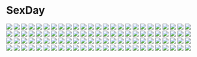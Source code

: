 # SexDay
![](https://konachan.com/image/cc4964ed7fb4d15102d259d1bf6cc953/Konachan.com%20-%2033607%20jpeg_artifacts%20tagme%20tagme_%28artist%29%20tengen_toppa_gurren_lagann%20yoko_littner.jpg)
![](https://konachan.com/jpeg/918bbb40e3400f167aaaaf3fb050ff19/Konachan.com%20-%20275305%20anthropomorphism%20bow%20bra%20breasts%20camera%20girls_frontline%20kuavera%20long_hair%20panties%20purple_hair%20red_eyes%20robot%20underwear%20wristwear.jpg)
![](https://konachan.com/jpeg/75bd06ad24b80536dc659a71bd9f4777/Konachan.com%20-%2059974%20sakai_yuuji%20shakugan_no_shana%20shana%20white%20yoshida_kazumi.jpg)
![](https://konachan.com/image/6992a09913831187f3de428db0b3c3ee/Konachan.com%20-%2052598%20hirasawa_yui%20k-on%21.jpg)
![](https://konachan.com/image/7b635e9486785491f43c9f8c0b9e76e2/Konachan.com%20-%2046208%20bra%20panties%20see_through%20thighhighs%20tinkle%20underwear.jpg)
![](https://konachan.com/jpeg/f5d065c4f7fd4fe1349c80d525f122cc/Konachan.com%20-%20131960%20acryl%20hat%20monochrome%20remilia_scarlet%20scythe%20short_hair%20spear%20touhou%20vampire%20weapon%20wings.jpg)
![](https://konachan.com/image/e26d971072c18db087b84c3e18abebe2/Konachan.com%20-%20253275%20ass%20barefoot%20baretto%20bikini%20black_hair%20blush%20breasts%20brown_eyes%20catgirl%20clouds%20long_hair%20sideboob%20signed%20sky%20swimsuit%20tail%20umbrella%20water%20wet.jpg)
![](https://konachan.com/image/d5840852e5316f5a3dc24bc8b6ae2805/Konachan.com%20-%20196412%20bakanoe%20brown_hair%20long_hair%20red_eyes%20reiuji_utsuho%20skirt%20touhou%20weapon.jpg)
![](https://konachan.com/jpeg/f51db55d60120a8e263d04377705ac43/Konachan.com%20-%20215164%20autumn%20brown_hair%20dualscreen%20gray_eyes%20leaves%20original%20scarf%20steelleets%20waifu2x.jpg)
![](https://konachan.com/jpeg/ac945a95e0336de700b23accc19727bc/Konachan.com%20-%20232274%20blue_hair%20haribote_%28tarao%29%20japanese_clothes%20kiitarou_shounen_no_youkai_enikki%20loli%20long_hair%20red_eyes%20waifu2x%20yukimusume.jpg)
![](https://konachan.com/image/28bb3e4ba4f9f907785d20e878b48723/Konachan.com%20-%20139695%20cube_x_cursed_x_curious%20fear-in-cube.jpg)
![](https://konachan.com/jpeg/bb452caaa35d75a1f2436def2eb3865c/Konachan.com%20-%20247197%20blue_eyes%20blush%20bow%20braids%20breasts%20brown_hair%20clochette%20game_cg%20headband%20matsufusa_ema%20night%20pantyhose%20ribbons%20shintaro%20short_hair%20skirt%20water%20wink.jpg)
![](https://konachan.com/image/b127120e9433b8640aecc0817be73d9c/Konachan.com%20-%2047675%20bleach%20kuchiki_rukia%20kurosaki_ichigo%20male.jpg)
![](https://konachan.com/jpeg/04f0dd03015b3a641541d32be243d287/Konachan.com%20-%20113651%20demon%20nude%20yamashita_shunya.jpg)
![](https://konachan.com/jpeg/2931e38a881da64edacf4314a54a5e69/Konachan.com%20-%20169903%20blue_eyes%20blush%20breasts%20brown_hair%20game_cg%20long_hair%20natsuzora_no_perseus%20navel%20nipples%20no_bra%20nopan%20open_shirt%20sawatari_touka%20yuzuna_hiyo.jpg)
![](https://konachan.com/jpeg/b1a586795f950a61b9cb17aba93ce3f1/Konachan.com%20-%2083576%20horns%20hoshiguma_yuugi%20kuromiya%20pointed_ears%20touhou.jpg)
![](https://konachan.com/image/466ff2878d93c5739b0328f3087ff7cf/Konachan.com%20-%2085955%20animal%20bikini%20blue_eyes%20blue_hair%20bubbles%20fish%20hiiro_%28kikokico%29%20long_hair%20original%20swimsuit%20underwater%20water.jpg)
![](https://konachan.com/image/758771990160b024103f78d6b4d3bd96/Konachan.com%20-%20244537%20building%20night%20nobody%20original%20scenic%20tagme_%28artist%29%20translation_request.jpg)
![](https://konachan.com/image/49942ae25ca149d8077fda57a41875cb/Konachan.com%20-%20121833%20game_cg%20haruka_natsuki%20ponytail%20skirt%20tae%20weapon%20yurikago_kara_tenshi_made.jpg)
![](https://konachan.com/image/8ddd9ab7aa2ff72975e87a0613643394/Konachan.com%20-%20245772%20ass%20close%20lucknight%20original%20panties%20skirt%20thighhighs%20underwear.jpg)
![](https://konachan.com/jpeg/7fa49e2babc40dc35556998802b7e9c9/Konachan.com%20-%20187081%20ayase_hazuki%20black_hair%20breast_grab%20breasts%20game_cg%20kamidere%20long_hair%20nipples%20ooguro_miho%20purple_eyes%20sex.jpg)
![](https://konachan.com/jpeg/d4d9f14c045228b1039cfb756176f7fe/Konachan.com%20-%2088211%20ass%20game_cg%20garnet_erin%20nopan%20pointed_ears%20shukufuku_no_campanella%20tagme%20windmill_oasis.jpg)
![](https://konachan.com/jpeg/88b936f22d0a1a442103ddaeb22daaff/Konachan.com%20-%20174987%20game_cg%20hhg_megami_no_shuuen%20long_hair%20mask%20miyasu_risa%20moon%20reigetsu%20skirt%20white_hair%20windmill_%28company%29.jpg)
![](https://konachan.com/image/ea71dbc00d8a41d3b74b19799f61ad35/Konachan.com%20-%20274571%20anmi%20blush%20breasts%20brown_eyes%20brown_hair%20cleavage%20dress%20flowers%20long_hair%20navel%20original%20panties%20pantyhose%20ponytail%20red_hair%20short_hair%20underwear.jpg)
![](https://konachan.com/image/6ed5df2ed829634f7624e37b495f14e4/Konachan.com%20-%2041715%20blue_eyes%20flolium_blosselliand%20white_hair%20wiz_anniversary.jpg)
![](https://konachan.com/image/665ead4537aee2885b05ce656fe164b4/Konachan.com%20-%20263597%20all_male%20blonde_hair%20blue_eyes%20bow_%28weapon%29%20gloves%20hoodie%20landscape%20male%20parody%20pointed_ears%20ponytail%20ren_ferrer%20scenic%20short_hair%20sky%20weapon.jpg)
![](https://konachan.com/image/02eeff5d977b5850c01739e608100c09/Konachan.com%20-%20217377%20anthropomorphism%20blush%20brown_eyes%20garter_belt%20gloves%20jpeg_artifacts%20kantai_collection%20long_hair%20stockings%20thighhighs%20twintails%20white_hair.jpg)
![](https://konachan.com/image/8134a97020fbda8f162d38e156ad07f5/Konachan.com%20-%20210024%20animal%20ass%20bell%20black_hair%20book%20bow%20breasts%20catgirl%20cleavage%20garter%20glasses%20gradient%20gray%20original%20panties%20red_eyes%20tail%20thighhighs%20topless%20underwear.jpg)
![](https://konachan.com/image/a02d09850a6440826fc98399746401f6/Konachan.com%20-%20223978%20aqua_eyes%20aqua_hair%20chinese_clothes%20chinese_dress%20flowers%20hatsune_miku%20long_hair%20twintails%20vocaloid%20xuanlin_jingshuang.jpg)
![](https://konachan.com/image/a9c14fb4911185936b4d45dd1c03ecc7/Konachan.com%20-%20116731%20denpa_onna_to_seishun_otoko%20touwa_erio.jpg)
![](https://konachan.com/jpeg/08740efadda2211a84082c9f65edec4b/Konachan.com%20-%20218948%20black_hair%20bow%20breasts%20cherry_blossoms%20cleavage%20fan%20flowers%20kimono%20long_hair%20moon%20night%20no_bra%20original%20petals%20red_eyes%20ribbons%20stars%20tree.jpg)
![](https://konachan.com/image/d49f6db059b8be40cfa0f846b890e147/Konachan.com%20-%2018988%20murakami_suigun%20natsuiro_no_sunadokei.jpg)
![](https://konachan.com/image/cb301f4bdf627245b257bd335c52cd42/Konachan.com%20-%2013493%20animal%20barefoot%20bird%20black_hair%20building%20cat%20dress%20flowers%20hat%20jpeg_artifacts%20male%20nami%20oda_eiichirou%20one_piece%20orange_hair%20short_hair%20usopp%20water.jpg)
![](https://konachan.com/image/738133cc3fd8ca5aa125711e666e6e54/Konachan.com%20-%20169945%20anthropomorphism%20blue_hair%20bow%20brown_eyes%20gun%20kantai_collection%20pantyhose%20ponytail%20short_hair%20skirt%20torisan%20weapon%20yuubari_%28kancolle%29.jpg)
![](https://konachan.com/jpeg/e2535a02b43d79954c9276cf1f7f19be/Konachan.com%20-%20217414%202girls%20barefoot%20black_hair%20blue_eyes%20bra%20breasts%20brown_hair%20candy%20cleavage%20hi_iro%20lollipop%20long_hair%20orange_eyes%20original%20panties%20short_hair%20underwear.jpg)
![](https://konachan.com/image/435c6f1360f29ae8d30906f45d40bb12/Konachan.com%20-%20187017%20black_hair%20dress%20green_eyes%20long_hair%20nardack%20watermark.jpg)
![](https://konachan.com/image/3b5bff1fb33cad443ab40ba230652e3b/Konachan.com%20-%20128457%20original%20phone%20school_uniform%20socks%20tagme%20tie%20twinpoo.jpg)
![](https://konachan.com/jpeg/e37afc71602d4130e640912bf369c8de/Konachan.com%20-%20274399%20anzi%20black_hair%20bloomers%20blush%20dress%20flowers%20glasses%20green_eyes%20group%20hat%20long_hair%20pink_hair%20ponytail%20saitou_ena%20shima_rin%20tree%20twintails%20yuru_camp.jpg)
![](https://konachan.com/jpeg/85a8bdc4dee081e374387cae5229f103/Konachan.com%20-%20142021%20astronauts%20blue_hair%20blush%20bra%20churack_ririela%20erect%21%20game_cg%20garter_belt%20panties%20piromizu%20ponytail%20stockings%20underwear.jpg)
![](https://konachan.com/image/631114376df3fe6b92ba39eeccca6e73/Konachan.com%20-%2039461%20suzuhira_hiro%20wings.jpg)
![](https://konachan.com/image/3c8eb51f453511797e41ca7ff3c759e1/Konachan.com%20-%20172411%20akiyama_mio%20black_eyes%20black_hair%20breasts%20k-on%21%20long_hair%20navel%20nipples%20nude%20pussy%20rm%20uncensored.jpg)
![](https://konachan.com/image/a5da1d9812fdacc8d33b7a454fdb49c3/Konachan.com%20-%20272331%20bell%20cherry_blossoms%20ekita_xuan%20fan%20flowers%20japanese_clothes%20jpeg_artifacts%20original%20ribbons%20thighhighs%20torii%20water%20white_hair%20yellow_eyes.jpg)
![](https://konachan.com/image/f79991421b68f34e7f9ada653bfe59b9/Konachan.com%20-%20280918%20barefoot%20blue_hair%20chain%20dress%20fang%20fkey%20jpeg_artifacts%20lolita_fashion%20panties%20red_eyes%20short_hair%20signed%20sketch%20touhou%20underwear%20vampire%20wings.jpg)
![](https://konachan.com/image/a529792b4edcfc4a3c7dd40e76f60f63/Konachan.com%20-%20211044%20black_hair%20gradient%20ikezawa_hanako%20katawa_shoujo%20long_hair%20magic%20mike_inel%20monochrome%20signed%20torn_clothes.jpg)
![](https://konachan.com/jpeg/9414b144ef3c0ee0266bc6d8265f0934/Konachan.com%20-%20250815%202girls%20bikini%20breasts%20clouds%20green_hair%20hoodie%20navel%20pink_eyes%20pink_hair%20ponytail%20short_hair%20sky%20swim_ring%20swimsuit%20touhou%20waifu2x%20water%20wristwear.jpg)
![](https://konachan.com/jpeg/7e918154759b0ff7e42b71a6d0d31898/Konachan.com%20-%20145404%20alcot%20game_cg%20kirihara_saori%20naka_no_hito_nado_inai%20narumi_yuu.jpg)
![](https://konachan.com/image/8c8dca7057bcdede73e395c904f2c1db/Konachan.com%20-%20276075%20ass%20au_ra%20barefoot%20breasts%20final_fantasy%20final_fantasy_xiv%20horns%20long_hair%20monochrome%20ponytail%20purple%20purple_hair%20shorts%20soranamae%20tail%20underboob.jpg)
![](https://konachan.com/jpeg/c5333029c299262ef4cd65ef675a2ecf/Konachan.com%20-%2077648%20game_cg%20iro_ni_ide_ni_keri_waga_koi_wa%20narumi_yuu%20no_bra%20open_shirt%20tenjo_rio%20windmill_%28company%29.jpg)
![](https://konachan.com/jpeg/00bd844a05e411fef14a1494e1607b5a/Konachan.com%20-%20300565%20aaaa%20blue_eyes%20blush%20breasts%20cropped%20gray_hair%20long_hair%20nipples%20nude%20original%20pointed_ears%20pussy%20twintails%20uncensored%20water%20wet.jpg)
![](https://konachan.com/image/e213b037a9bd2bc7387730a33337c3cf/Konachan.com%20-%20253019%20aqua_eyes%20bandage%20bikini%20choker%20fate_grand_order%20fate_%28series%29%20frankenstein%20horns%20navel%20pink_hair%20short_hair%20swimsuit%20umakuchi_shouyu_%28into-rain%29.jpg)
![](https://konachan.com/jpeg/586b65aa93e563d4ebd3b28425f2b194/Konachan.com%20-%20277700%20artoria_pendragon_%28all%29%20ass%20bikini%20blonde_hair%20blue_eyes%20breasts%20fate_grand_order%20fate_%28series%29%20garter%20hat%20jiiwara%20short_hair%20swimsuit.jpg)
![](https://konachan.com/jpeg/50aa8d8772d5901c3b550292ca7da4d4/Konachan.com%20-%20265620%20bicolored_eyes%20breasts%20game_cg%20koneko_neko_neko%20long_hair%20masturbation%20nipples%20noda_shuha%20open_shirt%20skyfish%20uncensored%20vibrator%20white_hair.jpg)
![](https://konachan.com/image/b25c8c260b59eb1c57d4d720ca177786/Konachan.com%20-%2090338%20blue_hair%20blush%20brown_hair%20cake%20christmas%20drink%20food%20gloves%20green_eyes%20hat%20index%20long_hair%20pink_eyes%20ribbons%20santa_hat%20scan%20short_hair%20tree%20twintails.jpg)
![](https://konachan.com/image/1d0d86807ab92420919acb5dd1e06016/Konachan.com%20-%2071169%20anzu_%28peace%40pieces%29%20natsumiya_yuzu%20peace%40pieces.jpg)
![](https://konachan.com/image/e0a436c718039dd51fc5f7a2c4a3ffd3/Konachan.com%20-%20158195%20animal%20blue_eyes%20breasts%20bubbles%20cleavage%20fish%20long_hair%20mermaid%20one_piece%20pink_hair%20shirahoshi%20tail%20underwater%20water%20yumiyokiak.jpg)
![](https://konachan.com/image/98e1db120800fccf60084f99cbea2cf3/Konachan.com%20-%20111585%20applique%20asami_asami%20azuma_yuri%20bikini%20blue_eyes%20blue_hair%20breasts%20brown_eyes%20brown_hair%20cleavage%20fake_azure_arcology%20game_cg%20isana_haruko%20swimsuit.jpg)
![](https://konachan.com/jpeg/b98237698ac79931aea83401f3852f26/Konachan.com%20-%20178214%20hatsune_miku%20sin_%28hankotsu_bunny%29%20vocaloid.jpg)
![](https://konachan.com/image/34201234776d322a972705e1f8818528/Konachan.com%20-%2075014%20angel%20bikini%20breasts%20original%20ribbons%20shuz%20swimsuit%20wings.jpg)
![](https://konachan.com/jpeg/afc1e4a75696d2b72ae1512e4daf32ab/Konachan.com%20-%20272225%202girls%20black_hair%20breasts%20cleavage%20dress%20erect_nipples%20gloves%20headdress%20iron_saga%20kyou_%28kurifuto%29%20long_hair%20pantyhose%20red_eyes%20waifu2x.jpg)
![](https://konachan.com/image/87a1b3632acfb10a570f28e8bfca1cca/Konachan.com%20-%20270504%20barefoot%20blue_hair%20erect_nipples%20hat%20jack_dempa%20long_hair%20necromancer_ruruna%20no_bra%20nopan%20original%20purple_eyes%20staff%20witch%20witch_hat.jpg)
![](https://konachan.com/image/84867b295752c61973941d71bd336842/Konachan.com%20-%20200217%20loli%20long_hair%20original%20panties%20pixiv_fantasia%20twintails%20underwear%20white_hair.jpg)
![](https://konachan.com/image/9c42aee1576f37def64f0fd952bad1be/Konachan.com%20-%20243132%20mitsu_ura%20original.jpg)
![](https://konachan.com/image/189b037089f11e79e540205c715a1ad8/Konachan.com%20-%2029834%20blue_eyes%20blue_hair%20dokuro_chrome%20eyepatch%20katana%20katekyou_hitman_reborn%20skirt%20sword%20weapon.jpg)
![](https://konachan.com/jpeg/e2c1dc9a5b82ac57944d36683a0ac1aa/Konachan.com%20-%20163053%20animal_ears%20barefoot%20bell%20blue_hair%20catgirl%20chibi%20fang%20long_hair%20original%20sleeping%20tail%20tefun%20white.jpg)
![](https://konachan.com/image/256a3692bfa4e12e6c9a89e79f4787bd/Konachan.com%20-%20183712%20armor%20boots%20breasts%20cleavage%20sengoku_musou%20thighhighs%20yuuki_kira.jpg)
![](https://konachan.com/image/f817473e88fb01dac65fc16fe78dd7aa/Konachan.com%20-%2044534%20eureka%20eureka_seven.jpg)
![](https://konachan.com/jpeg/32f19fba4a3eaf5e3442068f02892263/Konachan.com%20-%20167313%20akisha%20blonde_hair%20blue_hair%20blush%20bow%20chibi%20cirno%20daiyousei%20fairy%20fang%20food%20green_hair%20ribbons%20rumia%20short_hair%20touhou%20wings.jpg)
![](https://konachan.com/image/412087b37c06945b37a91fdeaee7b2f3/Konachan.com%20-%20175778%20black_hair%20doll%20loli%20long_hair%20navel%20open_shirt%20original%20panties%20peragura%20petals%20pink_eyes%20umbrella%20underwear.jpg)
![](https://konachan.com/jpeg/240236846081767586ac4f5f4d9f834e/Konachan.com%20-%2041297%20cosplay%20food%20hiiragi_kagami%20izumi_konata%20lucky_star%20pocky%20suzumiya_haruhi_no_yuutsu%20tagme.jpg)
![](https://konachan.com/image/5c16e984c2556c88f827a26e79785234/Konachan.com%20-%20169565%20black_hair%20dress%20long_hair%20original%20suwako_%28nakasuwa%29%20yellow_eyes.jpg)
![](https://konachan.com/jpeg/7e89deabe9825aec279615df61fa0c0c/Konachan.com%20-%20233495%20black%20blindfold%20breasts%20cleavage%20elbow_gloves%20gloves%20gray_hair%20headband%20katana%20nier%20nier%3A_automata%20norman_maggot%20short_hair%20sword%20thighhighs%20weapon.jpg)
![](https://konachan.com/jpeg/3afe033060ab5fd3e418021ec9f9e3ac/Konachan.com%20-%20278795%20bikini%20black_hair%20blush%20braids%20brown_eyes%20clouds%20eyepatch%20gray_hair%20green_eyes%20long_hair%20navel%20pink_hair%20ponytail%20scan%20sky%20swimsuit%20water%20wink.jpg)
![](https://konachan.com/jpeg/c2f92522fe9a65486341985a0d9fac66/Konachan.com%20-%20253132%2054hao%20beach%20bow%20braids%20clouds%20flowers%20food%20fruit%20glasses%20loli%20long_hair%20pink_eyes%20pink_hair%20ponytail%20sky%20swimsuit%20sword%20umbrella%20water%20weapon.jpg)
![](https://konachan.com/jpeg/4b2576f5769b302d15490c38ff2b4b52/Konachan.com%20-%20179404%20anthropomorphism%20blush%20brown_hair%20elbow_gloves%20gloves%20hug%20kantai_collection%20kneehighs%20ko_ru_ri%20naka_%28kancolle%29%20sendai_%28kancolle%29%20signed.jpg)
![](https://konachan.com/jpeg/64f094795f1eb1be8955eca175189276/Konachan.com%20-%20253258%20black_eyes%20black_hair%20japanese_clothes%20loli%20nauimusuka%20original%20rope%20scenic%20short_hair%20shrine%20stairs.jpg)
![](https://konachan.com/jpeg/e1dbd8301b668bf60b253d94c4e7c86e/Konachan.com%20-%20193035%20kyama%20male%20original.jpg)
![](https://konachan.com/jpeg/a449128514b2463dbac5c33b473e7231/Konachan.com%20-%20189285%20asahina_mikuru%20game_cg%20koizumi_itsuki%20nagato_yuki%20suzumiya_haruhi_no_tsuisou%20suzumiya_haruhi_no_yuutsu.jpg)
![](https://konachan.com/jpeg/f2bf6d3e79ca9fb415eb0bf45d1fa8c7/Konachan.com%20-%20199959%20animal%20animal_ears%20anthropomorphism%20cat%20catgirl%20failure_penguin%20group%20hibiki_%28kancolle%29%20kantai_collection%20tagme_%28artist%29%20tagme_%28character%29%20white_hair.jpg)
![](https://konachan.com/image/188d4b92c301f4837ae67b738d6e1662/Konachan.com%20-%20299927%20bai_yemeng%20black_eyes%20black_hair%20brown_hair%20camera%20gloves%20loli%20long_hair%20original%20ponytail%20red_hair%20scarf%20short_hair%20signed%20snow%20tattoo%20yellow_eyes.jpg)
![](https://konachan.com/image/808101f65c64c199ffd0b50ef946416e/Konachan.com%20-%20103074%20breasts%20censored%20fuyu_no_rondo%20game_cg%20gray_hair%20lumiaula_victoria%20nipples%20nude%20penis%20pussy%20sex%20yasuyuki.jpg)
![](https://konachan.com/image/eb444e82a0ad8c9792e154fbe9db0361/Konachan.com%20-%20188554%202girls%20aqua_eyes%20ball%20bikini%20blue_hair%20breasts%20cleavage%20green_eyes%20kangetsu_%28fhalei%29%20long_hair%20navel%20original%20ponytail%20red_hair%20swimsuit%20twintails.jpg)
![](https://konachan.com/jpeg/011133387523c500a054e0c3dc24e46d/Konachan.com%20-%20135152%20dress%20hat%20hinanawi_tenshi%20karlwolf%20red_eyes%20touhou%20weapon.jpg)
![](https://konachan.com/image/9e740539dd8314bf2e17ea3bb9516d58/Konachan.com%20-%20188366%20black_hair%20record_of_agarest_war%20sayane_%28record_of_agarest_war%29.jpg)
![](https://konachan.com/image/225d5dd84efb05492b12233032b649d3/Konachan.com%20-%20172642%20ariverkao%20black_hair%20gun%20long_hair%20original%20red_hair%20short_hair%20twintails%20watermark%20weapon.jpg)
![](https://konachan.com/image/a67b826b1b8949389f0b9376c73c1d25/Konachan.com%20-%20247260%20barefoot%20breasts%20demon%20drink%20fate_grand_order%20fate_%28series%29%20horns%20purple_eyes%20purple_hair%20sake%20short_hair%20shuten_douji_%28fate%29%20water.jpg)
![](https://konachan.com/jpeg/b8430ba5640ef19ad47ad71a1ebac45f/Konachan.com%20-%20244623%20araragi_karen%20bakemonogatari%20black_hair%20close%20gray_eyes%20long_hair%20monogatari_%28series%29%20nisemonogatari%20ponytail%20vector.jpg)
![](https://konachan.com/image/d30e3da6ca8be88ff66fb80a8f598295/Konachan.com%20-%20100882%20akemi_homura%20kaname_madoka%20kyuubee%20mahou_shoujo_madoka_magica.jpg)
![](https://konachan.com/jpeg/2060563546092600813fb70dd1a4a627/Konachan.com%20-%20213348%20aqua_eyes%20blonde_hair%20clouds%20dress%20gloves%20headdress%20long_hair%20necklace%20nikkunemu%20original%20petals%20signed%20skirt_lift%20sky.jpg)
![](https://konachan.com/image/558a908a3a66c49800f9b6415fbea7fd/Konachan.com%20-%2096386%20animal%20barefoot%20blush%20book%20brown_eyes%20brown_hair%20cat%20drink%20headphones%20ipod%20original%20phone%20shigureteki%20short_hair%20thighhighs.jpg)
![](https://konachan.com/image/fd29c29f80c0c52ea89adac97e81ddda/Konachan.com%20-%2027276%20clamp%20fay_d_flourite%20kurogane%20mokona%20sakura_%28tsubasa%29%20snow%20syaoran%20tsubasa_reservoir_chronicle%20white.jpg)
![](https://konachan.com/jpeg/ef7bfa662b8aacca5e9c363ed6a97852/Konachan.com%20-%205010%20moetan%20pop.jpg)
![](https://konachan.com/image/67652e2f1bd509806640eb5a52be70c8/Konachan.com%20-%20262272%20anus%20blush%20bra%20braids%20breasts%20censored%20dress%20long_hair%20nipples%20original%20panties%20ponytail%20pubic_hair%20purple_eyes%20pussy%20spread_legs%20underwear%20v-mag.jpg)
![](https://konachan.com/jpeg/989c3424c1983ce73ec891164b9efdc0/Konachan.com%20-%20261401%20blue_hair%20boots%20cape%20grass%20purple_eyes%20shima_rin%20short_hair%20wari_%28nirodo26%29%20white%20yuru_camp.jpg)
![](https://konachan.com/image/1f6f573acdb624553870f8598094195c/Konachan.com%20-%20285264%20all_male%20guitar%20instrument%20male%20necklace%20omutatsu%20original%20pink_eyes%20purple_hair%20short_hair.jpg)
![](https://konachan.com/image/48169123e17c4ada0a7540c16df62735/Konachan.com%20-%2030731%20kiddy_girl-and.jpg)
![](https://konachan.com/image/d99831604426bdeaa6f8896cce8aaa1a/Konachan.com%20-%2085049%20archer%20artoria_pendragon_%28all%29%20fate_%28series%29%20fate_stay_night%20illyasviel_von_einzbern%20male%20matou_sakura%20nakashima_akihiko%20saber%20tohsaka_rin.jpg)
![](https://konachan.com/image/dc56fb79bf49b76bbdafb1bb8defa9b9/Konachan.com%20-%2037845%20fortune_arterial%20kuze_kiriha%20panties%20purple_eyes%20thighhighs%20underwear.jpg)
![](https://konachan.com/jpeg/ad7d572fb74cc00c2d5cb8b27238e90b/Konachan.com%20-%2027053%20arai_chie%20purple%20sayonara_zetsubou_sensei.jpg)
![](https://konachan.com/image/c76f54075dc01f8b4f5a861ecc0c7c75/Konachan.com%20-%2019676%20building%20city%20green_eyes%20kimi_ga_nozomu_eien%20landscape%20red_hair%20ribbons%20scenic%20school_uniform%20skirt%20suzumiya_akane%20tree.jpg)
![](https://konachan.com/image/2c4b03dd8702adc99277b8e85e5c8824/Konachan.com%20-%208755%20bunnygirl%20reisen_udongein_inaba%20scarf%20touhou%20winter.jpg)
